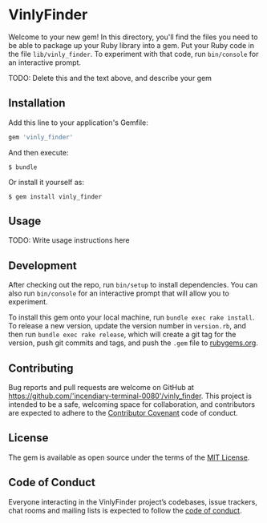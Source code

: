 # VinlyFinder

Welcome to your new gem! In this directory, you'll find the files you need to be able to package up your Ruby library into a gem. Put your Ruby code in the file `lib/vinly_finder`. To experiment with that code, run `bin/console` for an interactive prompt.

TODO: Delete this and the text above, and describe your gem

## Installation

Add this line to your application's Gemfile:

```ruby
gem 'vinly_finder'
```

And then execute:

    $ bundle

Or install it yourself as:

    $ gem install vinly_finder

## Usage

TODO: Write usage instructions here

## Development

After checking out the repo, run `bin/setup` to install dependencies. You can also run `bin/console` for an interactive prompt that will allow you to experiment.

To install this gem onto your local machine, run `bundle exec rake install`. To release a new version, update the version number in `version.rb`, and then run `bundle exec rake release`, which will create a git tag for the version, push git commits and tags, and push the `.gem` file to [rubygems.org](https://rubygems.org).

## Contributing

Bug reports and pull requests are welcome on GitHub at https://github.com/'incendiary-terminal-0080'/vinly_finder. This project is intended to be a safe, welcoming space for collaboration, and contributors are expected to adhere to the [Contributor Covenant](http://contributor-covenant.org) code of conduct.

## License

The gem is available as open source under the terms of the [MIT License](https://opensource.org/licenses/MIT).

## Code of Conduct

Everyone interacting in the VinlyFinder project’s codebases, issue trackers, chat rooms and mailing lists is expected to follow the [code of conduct](https://github.com/'incendiary-terminal-0080'/vinly_finder/blob/master/CODE_OF_CONDUCT.md).
